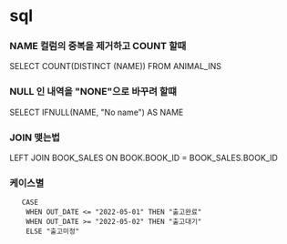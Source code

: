 # sql 

### NAME 컬럼의 중복을 제거하고 COUNT 할때
   SELECT COUNT(DISTINCT (NAME)) FROM ANIMAL_INS
### NULL 인 내역을 "NONE"으로 바꾸려 할떄 
   SELECT IFNULL(NAME, "No name") AS NAME
### JOIN 맺는법 
LEFT JOIN 
    BOOK_SALES 
    ON BOOK.BOOK_ID = BOOK_SALES.BOOK_ID

### 케이스별 
       CASE 
        WHEN OUT_DATE <= "2022-05-01" THEN "출고완료"
        WHEN OUT_DATE >= "2022-05-02" THEN "출고대기"
        ELSE "출고미정"
